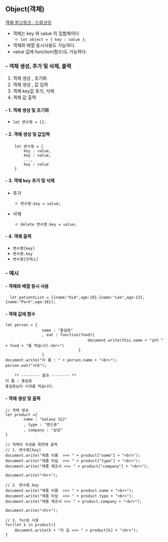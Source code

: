 ## Object(객체)

[객체 참고링크 : 드림코딩](https://github.com/hyeah0/Javascript/blob/master/Javascript_dreamcoding/js7_object.js)

- 객체는 key 와 value 의 집합체이다
  - `let object = { key : value }`;
- 객체와 배열 동시사용도 가능하다.
- value 값에 function(함수)도 가능하다.

### - 객체 생성, 추가 및 삭제, 출력

1. 객체 생성 , 초기화
2. 객체 생성 , 값 입력
3. 객체 key값 추가, 삭제
4. 객체 값 출력

#### - 1. 객체 생성 및 초기화

- `let 변수명 = {};`

#### - 2. 객체 생성 및 값입력

```
    let 변수명 = {
        key : value,
        key : value,
        ...,
        key : value
    }
```

#### - 3. 객체 key 추가 및 삭제

- 추가

  - `변수명.key = value;`

- 삭제
  - `delete 변수명.key = value;`

#### - 4. 객체 출력

- `변수명[key]`
- `변수명.key`
- `변수명[인덱스]`

### - 예시

#### - 객체와 배열 동시 사용

```
  let patientList = [{name:"Kim",age:10},{name:"Lee",age:13},{name:"Park",age:16}];
```

#### - 객체 값에 함수

```
let person = {
                name : "홍길동"
                , eat : function(food){
                                    document.write(this.name + "님이 " + food + "를 먹습니다.<br>")
                                }
                }
document.write("이 름 : " + person.name + "<br>");
person.eat("사과");

    ** -------- 결과 -------- **
이 름 : 홍길동
홍길동님이 사과를 먹습니다.
```

#### - 객체 생성 및 출력

```
// 객체 생성
let product ={
        name : "Galaxy S22"
        , type : "핸드폰"
        , company : "삼성"
}

// 객체의 속성을 화면에 출력
// 1. 변수명[key]
document.write("제품 이름  >>> " + product["name"] + "<br>");
document.write("제품 타입  >>> " + product["type"] + "<br>");
document.write("제품 제조사 >>> " + product["company"] + "<br>");

document.write("<hr>");

// 2. 변수명.key
document.write("제품 이름  >>> " + product.name + "<br>");
document.write("제품 타입  >>> " + product.type + "<br>");
document.write("제품 제조사 >>> " + product.company + "<br>");

document.write("<hr>");

// 3. for문 사용
for(let k in product){
    document.write(k + "의 값 >>> " + product[k] + "<br>");
}
```
